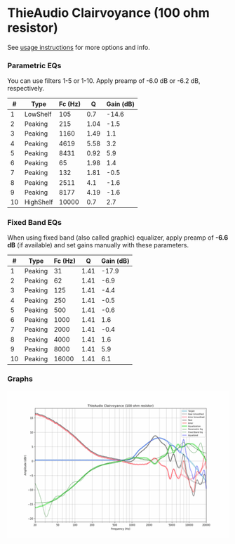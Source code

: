 # ThieAudio Clairvoyance (100 ohm resistor)
See [usage instructions](https://github.com/jaakkopasanen/AutoEq#usage) for more options and info.

### Parametric EQs
You can use filters 1-5 or 1-10. Apply preamp of -6.0 dB or -6.2 dB, respectively.

|   # | Type      |   Fc (Hz) |    Q |   Gain (dB) |
|-----|-----------|-----------|------|-------------|
|   1 | LowShelf  |       105 | 0.7  |       -14.6 |
|   2 | Peaking   |       215 | 1.04 |        -1.5 |
|   3 | Peaking   |      1160 | 1.49 |         1.1 |
|   4 | Peaking   |      4619 | 5.58 |         3.2 |
|   5 | Peaking   |      8431 | 0.92 |         5.9 |
|   6 | Peaking   |        65 | 1.98 |         1.4 |
|   7 | Peaking   |       132 | 1.81 |        -0.5 |
|   8 | Peaking   |      2511 | 4.1  |        -1.6 |
|   9 | Peaking   |      8177 | 4.19 |        -1.6 |
|  10 | HighShelf |     10000 | 0.7  |         2.7 |

### Fixed Band EQs
When using fixed band (also called graphic) equalizer, apply preamp of **-6.6 dB** (if available) and set gains manually with these parameters.

|   # | Type    |   Fc (Hz) |    Q |   Gain (dB) |
|-----|---------|-----------|------|-------------|
|   1 | Peaking |        31 | 1.41 |       -17.9 |
|   2 | Peaking |        62 | 1.41 |        -6.9 |
|   3 | Peaking |       125 | 1.41 |        -4.4 |
|   4 | Peaking |       250 | 1.41 |        -0.5 |
|   5 | Peaking |       500 | 1.41 |        -0.6 |
|   6 | Peaking |      1000 | 1.41 |         1.6 |
|   7 | Peaking |      2000 | 1.41 |        -0.4 |
|   8 | Peaking |      4000 | 1.41 |         1.6 |
|   9 | Peaking |      8000 | 1.41 |         5.9 |
|  10 | Peaking |     16000 | 1.41 |         6.1 |

### Graphs
![](./ThieAudio%20Clairvoyance%20(100%20ohm%20resistor).png)

